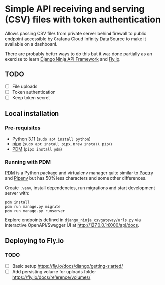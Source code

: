 # Simple API receiving and serving (CSV) files with token authentication

Allows passing CSV files from private server behind firewall to public endpoint accessible by Grafana Cloud Infinity Data Source to make it available on a dashboard.

There are probably better ways to do this but it was done partially as an exercise to learn [Django Ninja API Framework](https://django-ninja.dev/) and [Fly.io](https://fly.io/docs/django/getting-started/).

## TODO

- [ ] File uploads 
- [ ] Token authentication
- [ ] Keep token secret

## Local installation

### Pre-requisites

- Python 3.11 (`sudo apt install python`)
- [pipx](https://github.com/pypa/pipx) (`sudo apt install pipx`, `brew install pipx`)
- [PDM](https://pdm-project.org/) (`pipx install pdm`)

### Running with PDM

[PDM](https://pdm-project.org/) is a Python package and virtualenv manager quite similar to [Poetry](https://python-poetry.org/) and [Pipenv](https://pipenv.pypa.io/en/latest/) but has 50% less characters and some other differences.

Create `.venv`, install dependencies, run migrations and start development server with:
```
pdm install
pdm run manage.py migrate
pdm run manage.py runserver
```

Explore endpoints defined in `django_ninja_csvgateway/urls.py` via interactive OpenAPI/Swagger UI at http://127.0.0.1:8000/api/docs.

## Deploying to Fly.io

### TODO

- [ ] Basic setup https://fly.io/docs/django/getting-started/
- [ ] Add persisting volume for uploads folder https://fly.io/docs/reference/volumes/
